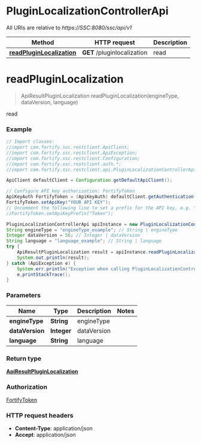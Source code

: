 # PluginLocalizationControllerApi

All URIs are relative to *https://SSC:8080/ssc/api/v1*

Method | HTTP request | Description
------------- | ------------- | -------------
[**readPluginLocalization**](PluginLocalizationControllerApi.md#readPluginLocalization) | **GET** /pluginlocalization | read


<a name="readPluginLocalization"></a>
# **readPluginLocalization**
> ApiResultPluginLocalization readPluginLocalization(engineType, dataVersion, language)

read

### Example
```java
// Import classes:
//import com.fortify.ssc.restclient.ApiClient;
//import com.fortify.ssc.restclient.ApiException;
//import com.fortify.ssc.restclient.Configuration;
//import com.fortify.ssc.restclient.auth.*;
//import com.fortify.ssc.restclient.api.PluginLocalizationControllerApi;

ApiClient defaultClient = Configuration.getDefaultApiClient();

// Configure API key authorization: FortifyToken
ApiKeyAuth FortifyToken = (ApiKeyAuth) defaultClient.getAuthentication("FortifyToken");
FortifyToken.setApiKey("YOUR API KEY");
// Uncomment the following line to set a prefix for the API key, e.g. "Token" (defaults to null)
//FortifyToken.setApiKeyPrefix("Token");

PluginLocalizationControllerApi apiInstance = new PluginLocalizationControllerApi();
String engineType = "engineType_example"; // String | engineType
Integer dataVersion = 56; // Integer | dataVersion
String language = "language_example"; // String | language
try {
    ApiResultPluginLocalization result = apiInstance.readPluginLocalization(engineType, dataVersion, language);
    System.out.println(result);
} catch (ApiException e) {
    System.err.println("Exception when calling PluginLocalizationControllerApi#readPluginLocalization");
    e.printStackTrace();
}
```

### Parameters

Name | Type | Description  | Notes
------------- | ------------- | ------------- | -------------
 **engineType** | **String**| engineType |
 **dataVersion** | **Integer**| dataVersion |
 **language** | **String**| language |

### Return type

[**ApiResultPluginLocalization**](ApiResultPluginLocalization.md)

### Authorization

[FortifyToken](../README.md#FortifyToken)

### HTTP request headers

 - **Content-Type**: application/json
 - **Accept**: application/json


